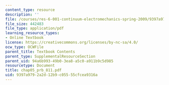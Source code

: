 ```yaml
---
content_type: resource
description: ''
file: /courses/res-6-001-continuum-electromechanics-spring-2009/9397a9792a2d12b9c05555cfcea9316a_chap05_prb_811.pdf
file_size: 442483
file_type: application/pdf
learning_resource_types:
- Online Textbook
license: https://creativecommons.org/licenses/by-nc-sa/4.0/
ocw_type: OCWFile
parent_title: Textbook Contents
parent_type: SupplementalResourceSection
parent_uid: 94a6b993-49b0-3ea8-a5c0-a911b9c5d985
resourcetype: Document
title: chap05_prb_811.pdf
uid: 9397a979-2a2d-12b9-c055-55cfcea9316a
---
```

